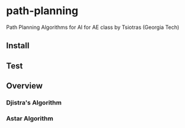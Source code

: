 # path-planning
Path Planning Algorithms for AI for AE class by Tsiotras (Georgia Tech)

## Install

## Test

## Overview

### Djistra's Algorithm

### Astar Algorithm

